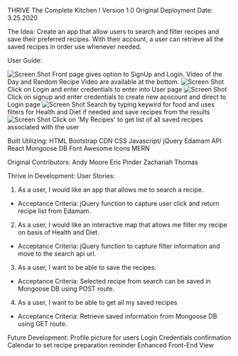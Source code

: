 THRIVE
The Complete Kitchen !   Version 1.0 Original Deployment Date: 3.25.2020

The Idea:
Create an app that allow users to search and filter recipes and save their preferred recipes.
With their account, a user can retrieve all the saved recipes in order use whenever needed.

User Guide:

![Screen Shot](images/1_StartPage)
Front page gives option to SignUp and Login. Video of the Day and Random Recipe Video are available at the bottom.
![Screen Shot](images/2_Login_Page)
Click on Login and enter credentials to enter into User page
![Screen Shot](images/3_Signup_Page)
Click on signup and enter credentials to create new acocount and direct to Login page
![Screen Shot](images/4_UserPage)
Search by typing keywird for food and uses filters for Health and Diet if needed and save recipes from the results
![Screen Shot](images/5_SavedUser_Recipe)
Click on 'My Recipes' to get list of all saved recipes associated with the user

Built Utilizing:
HTML
Bootstrap CDN
CSS
Javascript/ jQuery
Edamam API
React
Mongoose DB
Font Awesome Icons
MERN

Original Contributors:
Andy Moore
Eric Pinder
Zachariah Thomas

Thrive in Development:
User Stories: 
1. As a user, I would like an app that allows me to search a recipe. 
- Acceptance Criteria: jQuery function to capture user click and return recipe list from Edamam.
2. As a user, I would like an interactive map that allows me filter my recipe on basis of Health and Diet. 
- Acceptance Criteria: jQuery function to capture filter information and move to the search api url.
3. As a user, I want to be able to save the recipes. 
- Acceptance Criteria: Selected recipe from search can be saved in Mongoose DB using POST route.
4. As a user, I want to be able to get all my saved recipes 
- Acceptance Criteria: Retrieve saved information from Mongoose DB using GET route.


Future Development:
Profile picture for users
Login Credentials confirmation
Calendar to set recipe preparation reminder
Enhanced Front-End View
